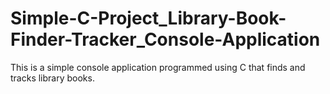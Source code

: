 # Simple-C-Project_Library-Book-Finder-Tracker_Console-Application
This is a simple console application programmed using C that finds and tracks library books.
